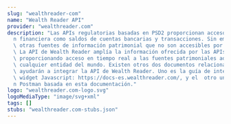 ```yaml
---
slug: "wealthreader-com"
name: "Wealth Reader API"
provider: "wealthreader.com"
description: "Las APIs regulatorias basadas en PSD2 proporcionan acceso a cierta informació\
  n financiera como saldos de cuentas bancarias y transacciones. Sin embargo, hay\
  \ otras fuentes de información patrimonial que no son accesibles por estas APIs.\
  \ La API de Wealth Reader amplía la información ofrecida por las APIs regulatorias\
  \ proporcionando acceso en tiempo real a las fuentes patrimoniales adicionales en\
  \ cualquier entidad del mundo. Existen otros dos documentos relacionados que te\
  \ ayudarán a integrar la API de Wealth Reader. Uno es la guía de integración del\
  \ widget Javascript: https://docs-es.wealthreader.com/, y el  otro una colecció\
  n Postman basada en esta documentación."
logo: "wealthreader.com-logo.svg"
logoMediaType: "image/svg+xml"
tags: []
stubs: "wealthreader.com-stubs.json"
---
```

